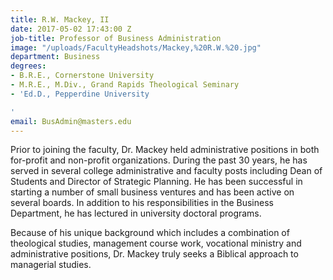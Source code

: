 ```yaml
---
title: R.W. Mackey, II
date: 2017-05-02 17:43:00 Z
job-title: Professor of Business Administration
image: "/uploads/FacultyHeadshots/Mackey,%20R.W.%20.jpg"
department: Business
degrees:
- B.R.E., Cornerstone University
- M.R.E., M.Div., Grand Rapids Theological Seminary
- 'Ed.D., Pepperdine University

'
email: BusAdmin@masters.edu
---
```


Prior to joining the faculty, Dr. Mackey held administrative positions in both for-profit and non-profit organizations. During the past 30 years, he has served in several college administrative and faculty posts including Dean of Students and Director of Strategic Planning. He has been successful in starting a number of small business ventures and has been active on several boards. In addition to his responsibilities in the Business Department, he has lectured in university doctoral programs.

Because of his unique background which includes a combination of theological studies, management course work, vocational ministry and administrative positions, Dr. Mackey truly seeks a Biblical approach to managerial studies.